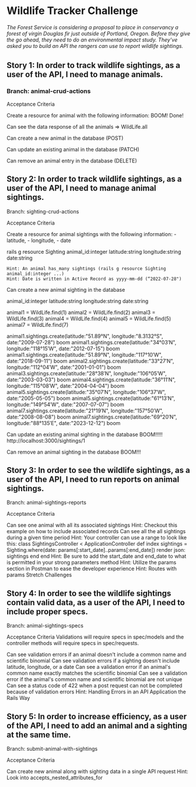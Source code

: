 # Wildlife Tracker Challenge

###### The Forest Service is considering a proposal to place in conservancy a forest of virgin Douglas fir just outside of Portland, Oregon. Before they give the go ahead, they need to do an environmental impact study. They've asked you to build an API the rangers can use to report wildlife sightings.

## Story 1: In order to track wildlife sightings, as a user of the API, I need to manage animals.

 <!-- rails new rails_api_rangers_wildlife -d postgresql -T
 cd rails_api_rangers_wildlife
 rails db:create
 git remote add origin https://github.com/learn-academy-2023-foxtrot/wildlife-tracker-XenaSit.git
 git add .
 git commit -m "initial commit to the wild life of the ranger"
 git push origin main
 code .
 git branch

 git checkout -b animal-crud-actions -->
### Branch: animal-crud-actions 
<!-- bundle add rspec-rails
rails g rspec:install -->

Acceptance Criteria

Create a resource for animal with the following information: BOOM! Done!

<!-- rails g resource WildLife common_name:string scientific_binomial:string
rails db:migrate
rails routs -E
rails c -->

Can see the data response of all the animals => WildLife.all
<!-- 
class WildLivesController < ApplicationController

rails c
WildLife.create(common_name: 'Lion', scientific_binomial: 'Panthera leo')
WildLife.create(common_name: 'House mouse', scientific_binomial: 'Mus musculus')
WildLife.create(common_name: 'Mute Swan', scientific_binomial: 'Cygnus olor')
WildLife.create(common_name: 'Screaming hairy armadillo', scientific_binomial: 'Chaetophractus vellerosus')
WildLife.create(common_name: 'Hellbender salamander', scientific_binomial: 'Cryptobranchus alleganiensis')

class WildLivesController   
    def index
        wild = WildLife.all
        render json: wild
    end

    def show
        wild = WildLife.find(params[:id])
        render json: wild
    end
end -->

Can create a new animal in the database (POST)

<!-- class WildLivesController
        def create 
        wild = WildLife.create(wild_params)
        if wild.valid?
            render json: wild
        else
            render json: wild.error
        end
    end

    private

    def wild_params
        params.require(:wild_life).permit(:common_name, :scientific_binomial)
    end

end -->

Can update an existing animal in the database (PATCH)
<!-- 
    def update
        wild = WildLife.find(params[:id])
        wild.update(wild_params)
        if wild.valid?
            render json: wild
        else
            render json: wild.error
        end
    end -->

Can remove an animal entry in the database (DELETE)
<!-- 
    def destroy
        wild = WildLife.find(params[:id])
        
        if wild.destroy
            render json: wild
        else
            render json: wild.error
        end
    end
 -->
<!-- learnacademy@MacBook-Air-5 rails_api_rangers_wildlife % rails routes -E
--[ Route 1 ]------------------------------------------------------------------------------------------------------------
Prefix            | wild_lives
Verb              | GET
URI               | /wild_lives(.:format)
Controller#Action | wild_lives#index
--[ Route 2 ]------------------------------------------------------------------------------------------------------------
Prefix            | 
Verb              | POST
URI               | /wild_lives(.:format)
Controller#Action | wild_lives#create
--[ Route 3 ]------------------------------------------------------------------------------------------------------------
Prefix            | new_wild_life
Verb              | GET
URI               | /wild_lives/new(.:format)
Controller#Action | wild_lives#new
--[ Route 4 ]------------------------------------------------------------------------------------------------------------
Prefix            | edit_wild_life
Verb              | GET
URI               | /wild_lives/:id/edit(.:format)
Controller#Action | wild_lives#edit
--[ Route 5 ]------------------------------------------------------------------------------------------------------------
Prefix            | wild_life
Verb              | GET
URI               | /wild_lives/:id(.:format)
Controller#Action | wild_lives#show
--[ Route 6 ]------------------------------------------------------------------------------------------------------------
Prefix            | 
Verb              | PATCH
URI               | /wild_lives/:id(.:format)
Controller#Action | wild_lives#update
--[ Route 7 ]------------------------------------------------------------------------------------------------------------
Prefix            | 
Verb              | PUT
URI               | /wild_lives/:id(.:format)
Controller#Action | wild_lives#update
--[ Route 8 ]------------------------------------------------------------------------------------------------------------
Prefix            | 
Verb              | DELETE
URI               | /wild_lives/:id(.:format)
Controller#Action | wild_lives#destroy
--[ Route 9 ]------------------------------------------------------------------------------------------------------------
Prefix            | turbo_recede_historical_location
Verb              | GET
URI               | /recede_historical_location(.:format)
Controller#Action | turbo/native/navigation#recede
--[ Route 10 ]-----------------------------------------------------------------------------------------------------------
Prefix            | turbo_resume_historical_location
Verb              | GET
URI               | /resume_historical_location(.:format)
Controller#Action | turbo/native/navigation#resume
 -->

## Story 2: In order to track wildlife sightings, as a user of the API, I need to manage animal sightings.

Branch: sighting-crud-actions

Acceptance Criteria

Create a resource for animal sightings with the following information: 
    - latitude, 
    - longitude, 
    - date

rails g resource Sighting animal_id:integer latitude:string longitude:string date:string

    Hint: An animal has_many sightings (rails g resource Sighting animal_id:integer ...)
    Hint: Date is written in Active Record as yyyy-mm-dd (“2022-07-28")

Can create a new animal sighting in the database

animal_id:integer latitude:string longitude:string date:string

animal1 = WildLife.find(1)
animal2 = WildLife.find(2)
animal3 = WildLife.find(3)
animal4 = WildLife.find(4)
animal5 = WildLife.find(5)
animal7 = WildLife.find(7)

animal1.sightings.create(latitude:"51.89°N", longitude:"8.3132°S", date:"2009-07-28") boom
animal1.sightings.create(latitude:"34°03′N", longitude:"118°15′W", date:"2012-07-15") boom
animal1.sightings.create(latitude:"51.89°N", longitude:"117°10′W", date:"2018-09-11") boom
animal2.sightings.create(latitude:"33°27′N", longitude:"112°04′W", date:"2001-01-01") boom
animal3.sightings.create(latitude:"28°38′N", longitude:"106°05′W", date:"2003-03-03") boom
animal4.sightings.create(latitude:"36°11′N", longitude:"115°08′W", date:"2004-04-04") boom
animal5.sightings.create(latitude:"35°07′N", longitude:"106°37′W", date:"2005-05-05") boom
animal5.sightings.create(latitude:"61°13′N", longitude:"149°54′W", date:"2007-07-07") boom
animal7.sightings.create(latitude:"21°19′N", longitude:"157°50′W", date:"2008-08-08") boom
animal7.sightings.create(latitude:"69°20′N", longitude:"88°135′E", date:"2023-12-12") boom

Can update an existing animal sighting in the database BOOM!!!!!
http://localhost:3000/sightings/1

Can remove an animal sighting in the database BOOM!!!

## Story 3: In order to see the wildlife sightings, as a user of the API, I need to run reports on animal sightings.

Branch: animal-sightings-reports

Acceptance Criteria

Can see one animal with all its associated sightings
Hint: Checkout this example on how to include associated records
Can see all the all sightings during a given time period
Hint: Your controller can use a range to look like this:
class SightingsController < ApplicationController
  def index
    sightings = Sighting.where(date: params[:start_date]..params[:end_date])
    render json: sightings
  end
end
Hint: Be sure to add the start_date and end_date to what is permitted in your strong parameters method
Hint: Utilize the params section in Postman to ease the developer experience
Hint: Routes with params
Stretch Challenges

## Story 4: In order to see the wildlife sightings contain valid data, as a user of the API, I need to include proper specs.

Branch: animal-sightings-specs

Acceptance Criteria
Validations will require specs in spec/models and the controller methods will require specs in spec/requests.

Can see validation errors if an animal doesn't include a common name and scientific binomial
Can see validation errors if a sighting doesn't include latitude, longitude, or a date
Can see a validation error if an animal's common name exactly matches the scientific binomial
Can see a validation error if the animal's common name and scientific binomial are not unique
Can see a status code of 422 when a post request can not be completed because of validation errors
Hint: Handling Errors in an API Application the Rails Way

## Story 5: In order to increase efficiency, as a user of the API, I need to add an animal and a sighting at the same time.

Branch: submit-animal-with-sightings

Acceptance Criteria

Can create new animal along with sighting data in a single API request
Hint: Look into accepts_nested_attributes_for